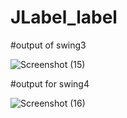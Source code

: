 # JLabel_label

#output of swing3

![Screenshot (15)](https://github.com/hghyhghy/JLabel_label/assets/140393712/548fc34a-18fb-4738-a2e8-66360b8a47b2)

#output for swing4


![Screenshot (16)](https://github.com/hghyhghy/JLabel_label/assets/140393712/1ffd6f86-b677-4c85-a23f-4558dc6803d1)
